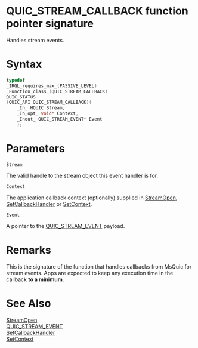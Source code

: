 QUIC_STREAM_CALLBACK function pointer signature
======

Handles stream events.

# Syntax

```C
typedef
_IRQL_requires_max_(PASSIVE_LEVEL)
_Function_class_(QUIC_STREAM_CALLBACK)
QUIC_STATUS
(QUIC_API QUIC_STREAM_CALLBACK)(
    _In_ HQUIC Stream,
    _In_opt_ void* Context,
    _Inout_ QUIC_STREAM_EVENT* Event
    );
```

# Parameters

`Stream`

The valid handle to the stream object this event handler is for.

`Context`

The application callback context (optionally) supplied in [StreamOpen](StreamOpen.md), [SetCallbackHandler](SetCallbackHandler.md) or [SetContext](SetContext.md).

`Event`

A pointer to the [QUIC_STREAM_EVENT](QUIC_STREAM_EVENT.md) payload.

# Remarks

This is the signature of the function that handles callbacks from MsQuic for stream events. Apps are expected to keep any execution time in the callback **to a minimum**.

# See Also

[StreamOpen](StreamOpen.md)<br>
[QUIC_STREAM_EVENT](QUIC_STREAM_EVENT.md)<br>
[SetCallbackHandler](SetCallbackHandler.md)<br>
[SetContext](SetContext.md)<br>
